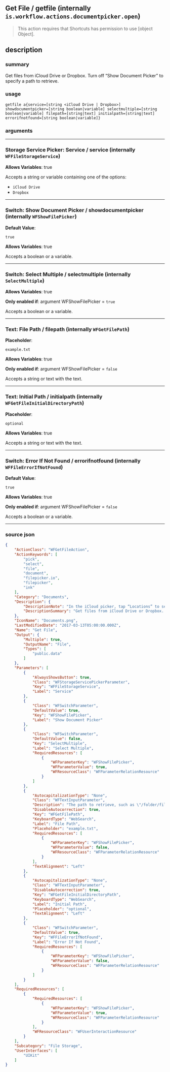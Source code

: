 
## Get File / getfile (internally `is.workflow.actions.documentpicker.open`)

> This action requires that Shortcuts has permission to use [object Object].


## description

### summary

Get files from iCloud Drive or Dropbox. Turn off “Show Document Picker” to specify a path to retrieve.


### usage
```
getfile a{service=[string <iCloud Drive | Dropbox>] showdocumentpicker=[string boolean|variable] selectmultiple=[string boolean|variable] filepath=[string|text] initialpath=[string|text] errorifnotfound=[string boolean|variable]}
```

### arguments

---

### Storage Service Picker: Service / service (internally `WFFileStorageService`)
**Allows Variables**: true



Accepts a string 
or variable
containing one of the options:

- `iCloud Drive`
- `Dropbox`

---

### Switch: Show Document Picker / showdocumentpicker (internally `WFShowFilePicker`)
**Default Value**:
```
true
```
**Allows Variables**: true



Accepts a boolean
or a variable.

---

### Switch: Select Multiple / selectmultiple (internally `SelectMultiple`)
**Allows Variables**: true

**Only enabled if**: argument WFShowFilePicker = `true`

Accepts a boolean
or a variable.

---

### Text: File Path / filepath (internally `WFGetFilePath`)
**Placeholder**:
```
example.txt
```
**Allows Variables**: true

**Only enabled if**: argument WFShowFilePicker = `false`

Accepts a string 
or text
with the text.

---

### Text: Initial Path / initialpath (internally `WFGetFileInitialDirectoryPath`)
**Placeholder**:
```
optional
```
**Allows Variables**: true



Accepts a string 
or text
with the text.

---

### Switch: Error If Not Found / errorifnotfound (internally `WFFileErrorIfNotFound`)
**Default Value**:
```
true
```
**Allows Variables**: true

**Only enabled if**: argument WFShowFilePicker = `false`

Accepts a boolean
or a variable.

---

### source json

```json
{
	"ActionClass": "WFGetFileAction",
	"ActionKeywords": [
		"pick",
		"select",
		"file",
		"document",
		"filepicker.io",
		"filepicker",
		"ink"
	],
	"Category": "Documents",
	"Description": {
		"DescriptionNote": "In the iCloud picker, tap “Locations” to see document pickers from other apps.",
		"DescriptionSummary": "Get files from iCloud Drive or Dropbox. Turn off “Show Document Picker” to specify a path to retrieve."
	},
	"IconName": "Documents.png",
	"LastModifiedDate": "2017-03-13T05:00:00.000Z",
	"Name": "Get File",
	"Output": {
		"Multiple": true,
		"OutputName": "File",
		"Types": [
			"public.data"
		]
	},
	"Parameters": [
		{
			"AlwaysShowsButton": true,
			"Class": "WFStorageServicePickerParameter",
			"Key": "WFFileStorageService",
			"Label": "Service"
		},
		{
			"Class": "WFSwitchParameter",
			"DefaultValue": true,
			"Key": "WFShowFilePicker",
			"Label": "Show Document Picker"
		},
		{
			"Class": "WFSwitchParameter",
			"DefaultValue": false,
			"Key": "SelectMultiple",
			"Label": "Select Multiple",
			"RequiredResources": [
				{
					"WFParameterKey": "WFShowFilePicker",
					"WFParameterValue": true,
					"WFResourceClass": "WFParameterRelationResource"
				}
			]
		},
		{
			"AutocapitalizationType": "None",
			"Class": "WFTextInputParameter",
			"Description": "The path to retrieve, such as \"/folder/file.txt\"",
			"DisableAutocorrection": true,
			"Key": "WFGetFilePath",
			"KeyboardType": "WebSearch",
			"Label": "File Path",
			"Placeholder": "example.txt",
			"RequiredResources": [
				{
					"WFParameterKey": "WFShowFilePicker",
					"WFParameterValue": false,
					"WFResourceClass": "WFParameterRelationResource"
				}
			],
			"TextAlignment": "Left"
		},
		{
			"AutocapitalizationType": "None",
			"Class": "WFTextInputParameter",
			"DisableAutocorrection": true,
			"Key": "WFGetFileInitialDirectoryPath",
			"KeyboardType": "WebSearch",
			"Label": "Initial Path",
			"Placeholder": "optional",
			"TextAlignment": "Left"
		},
		{
			"Class": "WFSwitchParameter",
			"DefaultValue": true,
			"Key": "WFFileErrorIfNotFound",
			"Label": "Error If Not Found",
			"RequiredResources": [
				{
					"WFParameterKey": "WFShowFilePicker",
					"WFParameterValue": false,
					"WFResourceClass": "WFParameterRelationResource"
				}
			]
		}
	],
	"RequiredResources": [
		{
			"RequiredResources": [
				{
					"WFParameterKey": "WFShowFilePicker",
					"WFParameterValue": true,
					"WFResourceClass": "WFParameterRelationResource"
				}
			],
			"WFResourceClass": "WFUserInteractionResource"
		}
	],
	"Subcategory": "File Storage",
	"UserInterfaces": [
		"UIKit"
	]
}
```
